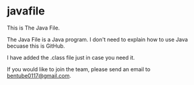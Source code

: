 # javafile
This is The Java File.

The Java File is a Java program.
I don't need to explain how to use Java becuase this is GitHub.

I have added the .class file just in case you need it.

If you would like to join the team, please send an email to bentube0117@gmail.com.
